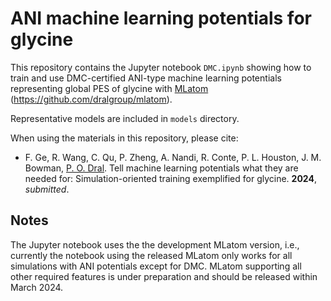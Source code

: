 # ANI machine learning potentials for glycine

This repository contains the Jupyter notebook ``DMC.ipynb`` showing how to train and use DMC-certified ANI-type machine learning potentials representing global PES of glycine with [MLatom](http://MLatom.com) (https://github.com/dralgroup/mlatom).

Representative models are included in ``models`` directory.

When using the materials in this repository, please cite:

* F. Ge, R. Wang, C. Qu, P. Zheng, A. Nandi, R. Conte, P. L. Houston, J. M. Bowman, [P. O. Dral](http://dr-dral.com). Tell machine learning potentials what they are needed for: Simulation-oriented training exemplified for glycine. **2024**, *submitted*.

## Notes

The Jupyter notebook uses the the development MLatom version, i.e., currently the notebook using the released MLatom only works for all simulations with ANI potentials except for DMC. MLatom supporting all other required features is under preparation and should be released within March 2024.




